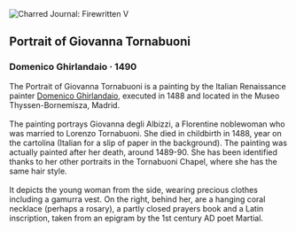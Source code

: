 <div class="artwork-of-the-day">
  <div class="container">
    <div class="img-wrapper">
      <img
        src="https://uploads1.wikiart.org/images/domenico-ghirlandaio/portrait-of-giovanna-tornabuoni-1490.jpg!Large.jpg"
        alt="Charred Journal: Firewritten V" />
    </div>
    <div class="artwork-detail">
      <div class="artwork-origin"> 
        <h2 class="artwork-name">Portrait of Giovanna Tornabuoni</h2>
        <h3 class="artist">
          Domenico Ghirlandaio
                    ·  1490
        </h3>
      </div>
      <p class="description">
        <span class="artwork-description-text ng-binding" ng-bind-html="viewModel.ArtworkOfTheDay.Description | unsafe">The Portrait of Giovanna Tornabuoni is a painting by the Italian Renaissance painter <a target="_blank" href="/en/domenico-ghirlandaio">Domenico Ghirlandaio</a>, executed in 1488 and located in the Museo Thyssen-Bornemisza, Madrid.
<br>
<br>The painting portrays Giovanna degli Albizzi, a Florentine noblewoman who was married to Lorenzo Tornabuoni. She died in childbirth in 1488, year on the cartolina (Italian for a slip of paper in the background). The painting was actually painted after her death, around 1489-90. She has been identified thanks to her other portraits in the Tornabuoni Chapel, where she has the same hair style.
<br>
<br>It depicts the young woman from the side, wearing precious clothes including a gamurra vest. On the right, behind her, are a hanging coral necklace (perhaps a rosary), a partly closed prayers book and a Latin inscription, taken from an epigram by the 1st century AD poet Martial.</span>
                        <div class="text-shadow-container" ng-show="showShadow" style=""></div>
      </p>
    </div>
  </div>

</div>
